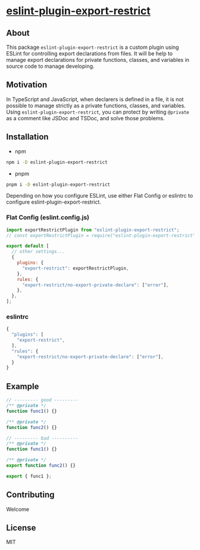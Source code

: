 # [eslint-plugin-export-restrict](https://github.com/tsukuha/eslint-plugin-export-restrict)

## About

This package `eslint-plugin-export-restrict` is a custom plugin using ESLint for controlling export declarations from files.
It will be help to manage export declarations for private functions, classes, and variables in source code to manage developing.

## Motivation

In TypeScript and JavaScript, when declarers is defined in a file, it is not possible to manage strictly as a private functions, classes, and variables.  
Using `eslint-plugin-export-restrict`, you can protect by writing `@private` as a comment like JSDoc and TSDoc, and solve those problems.

## Installation

- npm

```sh
npm i -D eslint-plugin-export-restrict
```

- pnpm

```sh
pnpm i -D eslint-plugin-export-restrict
```

Depending on how you configure ESLint, use either Flat Config or eslintrc to configure eslint-plugin-export-restrict.

### Flat Config (eslint.config.js)

```js
import exportRestrictPlugin from "eslint-plugin-export-restrict";
// const exportRestrictPlugin = require("eslint-plugin-export-restrict");

export default [
  // other settings...
  {
    plugins: {
      "export-restrict": exportRestrictPlugin,
    },
    rules: {
      "export-restrict/no-export-private-declare": ["error"],
    },
  },
];
```

### eslintrc

```js
{
  "plugins": [
    "export-restrict",
  ],
  "rules": {
    "export-restrict/no-export-private-declare": ["error"],
  }
}
```

## Example

```ts
// --------- good ---------
/** @private */
function func1() {}

/** @private */
function func2() {}

// --------- bad ----------
/** @private */
function func1() {}

/** @private */
export function func2() {}

export { func1 };
```

## Contributing

Welcome

## License

MIT
